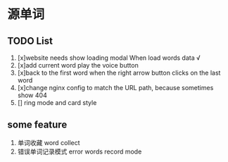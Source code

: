 # 源单词

## TODO List

1. [x]website needs show loading modal When load words data √
2. [x]add current word play the voice button
3. [x]back to the first word when the right arrow button clicks on the last word
4. [x]change nginx config to match the URL path, because sometimes show 404
5. [] ring mode and card style

## some feature

1. 单词收藏 word collect
2. 错误单词记录模式 error words record mode
